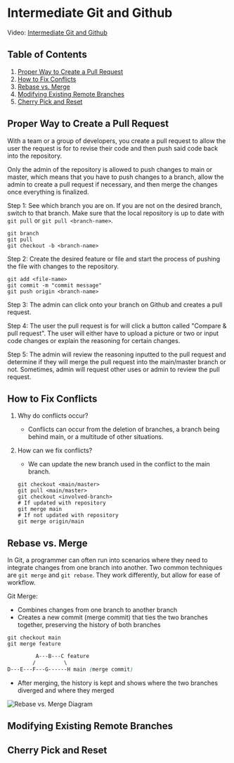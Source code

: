 # Intermediate Git and Github

Video: [Intermediate Git and Github](https://youtu.be/7h6_aZZ_iNg) 

## Table of Contents

1. [Proper Way to Create a Pull Request](#Proper-Way-to-Create-a-Pull-Request)
2. [How to Fix Conflicts](#How-to-Fix-Conflicts)
3. [Rebase vs. Merge](#Rebase-vs.-Merge)
4. [Modifying Existing Remote Branches](#Modifying-Existing-Remote-Branches)
5. [Cherry Pick and Reset](#Cherry-Pick-and-Reset)

## Proper Way to Create a Pull Request

With a team or a group of developers, you create a pull request to allow the user the request is for to revise their code and then push said code back into the repository. 

Only the admin of the repository is allowed to push changes to main or master, which means that you have to push changes to a branch, allow the admin to create a pull request if necessary, and then merge the changes once everything is finalized. 

Step 1: See which branch you are on. If you are not on the desired branch, switch to that branch. Make sure that the local repository is up to date with ```git pull``` or ```git pull <branch-name>```. 
```shell
git branch
git pull
git checkout -b <branch-name>
```

Step 2: Create the desired feature or file and start the process of pushing the file with changes to the repository. 
```
git add <file-name>
git commit -m "commit message"
git push origin <branch-name>
```

Step 3: The admin can click onto your branch on Github and creates a pull request. 

Step 4: The user the pull request is for will click a button called "Compare & pull request". The user will either have to upload a picture or two or input code changes or explain the reasoning for certain changes. 

Step 5: The admin will review the reasoning inputted to the pull request and determine if they will merge the pull request into the main/master branch or not. Sometimes, admin will request other uses or admin to review the pull request. 

## How to Fix Conflicts

1. Why do conflicts occur?

    - Conflicts can occur from the deletion of branches, a branch being behind main, or a multitude of other situations. 

2. How can we fix conflicts?

    - We can update the new branch used in the conflict to the main branch. 
    ```shell
    git checkout <main/master>
    git pull <main/master>
    git checkout <involved-branch>
    # If updated with repository
    git merge main
    # If not updated with repository
    git merge origin/main
    ```

## Rebase vs. Merge

In Git, a programmer can often run into scenarios where they need to integrate changes from one branch into another. Two common techniques are ```git merge``` and ```git rebase```. They work differently, but allow for ease of workflow. 

Git Merge:

- Combines changes from one branch to another branch
- Creates a new commit (merge commit) that ties the two branches together, preserving the history of both branches

```shell
git checkout main
git merge feature
```

```css
         A---B---C feature
        /         \
D---E---F---G------H main (merge commit)
```

- After merging, the history is kept and shows where the two branches diverged and where they merged

![Rebase vs. Merge Diagram](https://miro.medium.com/v2/resize:fit:1400/1*mQOZjM3wwL1UV-ydQYAJTg.png)

## Modifying Existing Remote Branches



## Cherry Pick and Reset